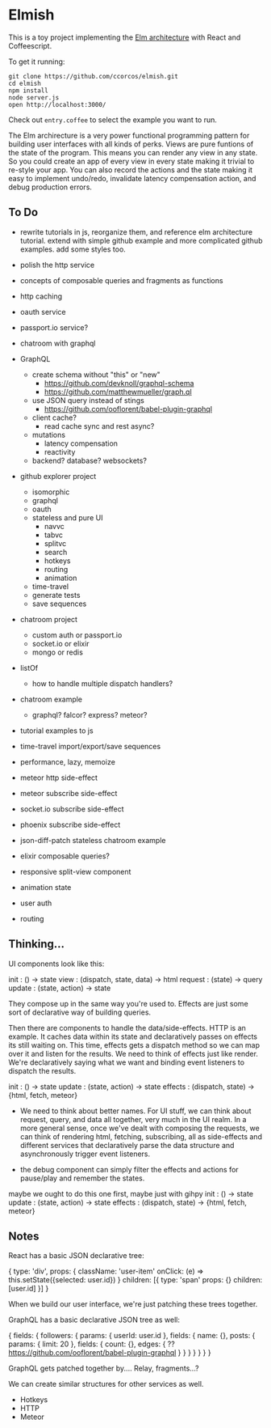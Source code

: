 # Elmish

This is a toy project implementing the [Elm architecture][arch] with React and Coffeescript.

To get it running:

    git clone https://github.com/ccorcos/elmish.git
    cd elmish
    npm install
    node server.js
    open http://localhost:3000/

Check out `entry.coffee` to select the example you want to run.

The Elm archirecture is a very power functional programming pattern for building user interfaces with all kinds of perks. Views are pure funtions of the state of the program. This means you can render any view in any state. So you could create an app of every view in every state making it trivial to re-style your app. You can also record the actions and the state making it easy to implement undo/redo, invalidate latency compensation action, and debug production errors.

## To Do

- rewrite tutorials in js, reorganize them, and reference elm architecture tutorial. extend with simple github example and more complicated github examples. add some styles too.

- polish the http service
- concepts of composable queries and fragments as functions
- http caching

- oauth service
- passport.io service?

- chatroom with graphql



- GraphQL
  - create schema without "this" or "new"
    - https://github.com/devknoll/graphql-schema
    - https://github.com/matthewmueller/graph.ql
  - use JSON query instead of stings
    - https://github.com/ooflorent/babel-plugin-graphql
  - client cache?
    - read cache sync and rest async?
  - mutations
    - latency compensation
    - reactivity
  - backend? database? websockets?

- github explorer project
  - isomorphic
  - graphql
  - oauth
  - stateless and pure UI
    - navvc
    - tabvc
    - splitvc
    - search
    - hotkeys
    - routing
    - animation
  - time-travel
  - generate tests
  - save sequences

- chatroom project
  - custom auth or passport.io
  - socket.io or elixir
  - mongo or redis

- listOf
  - how to handle multiple dispatch handlers?
- chatroom example
  - graphql? falcor? express? meteor?

- tutorial examples to js
- time-travel import/export/save sequences

- performance, lazy, memoize

- meteor http side-effect
- meteor subscribe side-effect
- socket.io subscribe side-effect
- phoenix subscribe side-effect

- json-diff-patch stateless chatroom example

- elixir composable queries?

- responsive split-view component
- animation state
- user auth
- routing


## Thinking...

UI components look like this:

init    : () -> state
view    : (dispatch, state, data) -> html
request : (state) -> query
update  : (state, action) -> state

They compose up in the same way you're used to. Effects are just some sort of declarative way of building queries.

Then there are components to handle the data/side-effects. HTTP is an example. It caches data within its state and declaratively passes on effects its still waiting on. This time, effects gets a dispatch method so we can map over it and listen for the results. We need to think of effects just like render. We're declaratively saying what we want and binding event listeners to dispatch the results.

init    : () -> state
update  : (state, action) -> state
effects : (dispatch, state) -> {html, fetch, meteor}

- We need to think about better names. For UI stuff, we can think about request, query, and data all together, very much in the UI realm. In a more general sense, once we've dealt with composing the requests, we can think of rendering html, fetching, subscribing, all as side-effects and different services that declaratively parse the data structure and asynchronously trigger event listeners.

- the debug component can simply filter the effects and actions for pause/play and remember the states.


maybe we ought to do this one first, maybe just with gihpy
init    : () -> state
update  : (state, action) -> state
effects : (dispatch, state) -> {html, fetch, meteor}

## Notes

React has a basic JSON declarative tree:

{
  type: 'div',
  props: {
    className: 'user-item'
    onClick: (e) => this.setState({selected: user.id})
  }
  children: [{
    type: 'span'
    props: {}
    children: [user.id]
  }]
}

When we build our user interface, we're just patching these trees together.

GraphQL has a basic declarative JSON tree as well:

{
  fields: {
    followers: {
      params: {
        userId: user.id
      },
      fields: {
        name: {},
        posts: {
          params: {
            limit: 20
          },
          fields: {
            count: {},
            edges: {
              ?? https://github.com/ooflorent/babel-plugin-graphql
            }
          }
        }
      }
    }
  }
}

GraphQL gets patched together by.... Relay, fragments...?

We can create similar structures for other services as well.

- Hotkeys
- HTTP
- Meteor

[arch]: https://github.com/evancz/elm-architecture-tutorial
[rxjs-issue]: https://github.com/Reactive-Extensions/RxJS/issues/992
